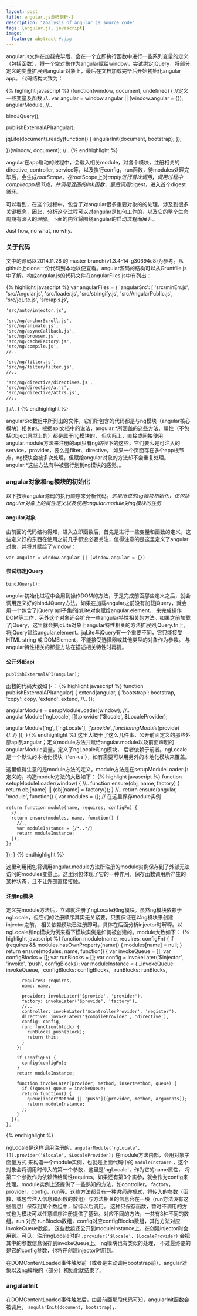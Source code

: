 ```yaml
---
layout: post
title: angular.js源码剖析-1
description: "analysis of angular.js source code"
tags: [angular.js, javascript]
image:
  feature: abstract-#.jpg
---
```


angular.js文件在加载完毕后，会在一个立即执行函数中进行一些系列变量的定义（包括函数），将一个空对象作为angular赋给window，尝试绑定jQuery，将部分定义的变量扩展到angular对象上，最后在文档加载完毕后开始初始化angular app。
代码结构大致为：

{% highlight javascript %}
(function(window, document, undefined) {
  //定义一些变量及函数
  //..
  var angular = window.angular || (window.angular = {}),
      angularModule,
  //..

  bindJQuery();

  publishExternalAPI(angular);

  jqLite(document).ready(function() {
    angularInit(document, bootstrap);
  });

})(window, document);
//..
{% endhighlight %}

<!--more-->

angular在app启动的过程中，会载入相关module，对各个模块，注册相关的directive, controller, service等，以及执行config，run函数，待modules处理完毕后，会生成$rootScope，在$rootScope上对$apply进行首次调用，调用过程中compile app根节点，并调用返回的link函数，最后调用$digest，进入首个digest循环。

可以看到，在这个过程中，包含了对angular很多重要对象的的处理，涉及到很多关键概念，因此，分析这个过程可以对angular是如何工作的，以及它的整个生命周期有深入的理解。下面的内容将围绕angular的启动过程而展开。

Just how, no what, no why.

### 关于代码

文中的源码以2014.11.28 的 master branch(v1.3.4-14-g30694c8)为参考。从github上clone一份代码到本地以便查看。angular源码的结构可以从Gruntfile.js中了解。构成angular.js的代码文件在angularFiles.js中有列出：

{% highlight javascript %}
var angularFiles = {
  'angularSrc': [
    'src/minErr.js',
    'src/Angular.js',
    'src/loader.js',
    'src/stringify.js',
    'src/AngularPublic.js',
    'src/jqLite.js',
    'src/apis.js',

    'src/auto/injector.js',

    'src/ng/anchorScroll.js',
    'src/ng/animate.js',
    'src/ng/asyncCallback.js',
    'src/ng/browser.js',
    'src/ng/cacheFactory.js',
    'src/ng/compile.js',
    //..

    'src/ng/filter.js',
    'src/ng/filter/filter.js',
    //..

    'src/ng/directive/directives.js',
    'src/ng/directive/a.js',
    'src/ng/directive/attrs.js',
    //..
  ]
  //..
}
{% endhighlight %}

angularSrc数组中所列出的文件，它们所包含的代码都是与ng模块（angular核心模块）相关的。根据api文档中的说法，angular.*所涵盖的这些方法、属性（不包括Object原型上的）都是属于ng模块的，
但实际上，直接或间接使用angular.module方法来注册的api只有ng路径下的这些，它们要么是可注入的service，provider，要么是filter、directive。
如果一个页面存在多个app根节点，ng模块会被多次处理，但赋给angular对象的方法却不会重复处理。angular.*这些方法有种被强行划到ng模块的感觉。。


### angular对象和ng模块的初始化

以下按照angular源码的执行顺序来分析代码。*这里所说的ng模块初始化，仅包括angular对象上的属性定义以及使用angular.module对ng模块的注册*

#### angular对象

由前面的代码结构得知，进入立即函数后，首先是进行一些变量和函数的定义，这些定义好的东西在使用之前几乎都没必要关注，值得注意的是这里定义了angular对象，并将其赋给了window：
```
var angular = window.angular || (window.angular = {})
```

#### 尝试绑定jQuery

`bindJQuery();`

angular初始化过程中会用到操作DOM的方法，于是完成前面那些定义之后，就会调用定义好的bindJQuery方法。如果在加载angular之前没有加载jQuery，就会用一个包含了jQuery api子集的jqLite对象赋给angular.element，
来完成操作DOM等工作，另外这个对象还会扩充一些angular特性相关的方法。如果之前加载了jQuery，这里就会把jqLite对象上angular特性相关的方法扩展到jQuery.fn上，
将jQuery赋给angular.element。jqLite与jQuery有一个重要不同，它只能接受HTML string 或 DOMElement，不能接受选择器或其他类型的对象作为参数。
与angular特性相关的那些方法在描述相关特性时再提。

#### 公开外部api

`publishExternalAPI(angular);`

函数的代码大致如下：
{% highlight javascript %}
function publishExternalAPI(angular) {
  extend(angular, {
    'bootstrap': bootstrap,
    'copy': copy,
    'extend': extend,
    //..
  });

  angularModule = setupModuleLoader(window);
  //..
  angularModule('ngLocale', []).provider('$locale', $LocaleProvider);

  angularModule('ng', ['ngLocale'], ['$provide',
    function ngModule($provide) {/*..*/}
  ]);
}
{% endhighlight %}
这里大概干了这么几件事，公开前面定义的那些外部api到angular；定义module方法并赋给angular.module以及前面声明的angularModule变量。定义了ngLocale和ng模块，
后者依赖于前者。ngLocale是一个默认的本地化模块（'en-us'），如有需要可以用另外的本地化模块来覆盖。

这里值得注意的是module方法的定义。module方法是在setupModuleLoader中定义的。构造module方法的大致如下：
{% highlight javascript %}
function setupModuleLoader(window) {
  //..
  function ensure(obj, name, factory) {
    return obj[name] || (obj[name] = factory());
  }
  //..
  return ensure(angular, 'module', function() {
    var modules = {};  // 在这里保存module实例

    return function module(name, requires, configFn) {
      //..
      return ensure(modules, name, function() {
        //..
        var moduleInstance = {/*..*/}
        return moduleInstance;
      });
    };
  });
}
{% endhighlight %}

这里利用闭包将调用angular.module方法所注册的module实例保存到了外部无法访问的modules变量上。这里闭包体现了它的一种作用，保存函数调用所产生的某种状态，且不让外部直接接触。

#### 注册ng模块

定义完module方法后，立即就注册了ngLocale和ng模块。虽然ng模块依赖于ngLocale，但它们的注册顺序其实无关紧要，只要保证在以ng模块来创建injector之前，
相关依赖模块已注册即可。具体在后面分析injector时解释。以ngLocale和ng模块为例来看下模块实例是如何被创建的。module大致如下：
{% highlight javascript %}
function module(name, requires, configFn) {
      if (requires && modules.hasOwnProperty(name)) {
        modules[name] = null;
      }
      return ensure(modules, name, function() {
        var invokeQueue = [];
        var configBlocks = [];
        var runBlocks = [];
        var config = invokeLater('$injector', 'invoke', 'push', configBlocks);
        var moduleInstance = {
          _invokeQueue: invokeQueue,
          _configBlocks: configBlocks,
          _runBlocks: runBlocks,

          requires: requires,
          name: name,

          provider: invokeLater('$provide', 'provider'),
          factory: invokeLater('$provide', 'factory'),
          //..
          controller: invokeLater('$controllerProvider', 'register'),
          directive: invokeLater('$compileProvider', 'directive'),
          config: config,
          run: function(block) {
            runBlocks.push(block);
            return this;
          }
        };

        if (configFn) {
          config(configFn);
        }
        return moduleInstance;

        function invokeLater(provider, method, insertMethod, queue) {
          if (!queue) queue = invokeQueue;
          return function() {
            queue[insertMethod || 'push']([provider, method, arguments]);
            return moduleInstance;
          };
        }
      });
    };
{% endhighlight %}

ngLocale是这样调用注册的，`angularModule('ngLocale', []).provider('$locale', $LocaleProvider);` 在module方法内部，会用对象字面量方式
来构造一个module实例，也就是上面代码中的 `moduleInstance` ，这个对象会将调用时传入的第一个参数，这里是'ngLocale'，作为它的name属性，
将第二个参数作为依赖传给属性requires，如果还有第3个实参，就会作为config来处理。module实例上还提供了一些熟知的方法，如controller，
factory，provider，config，run等。这些方法都具有一种*共同的模式*，将传入的参数（函数，或包含注入信息和函数的数组）与方法相关的信息合在一块（run方法没有这些信息）保存到某个数组中，留待以后调用。
这种只保存函数，暂时不调用的方式也为模块可以任意顺序注册提供了基础。对应不同的方法，一共有3种不同的数组。run 对应 runBlocks数组，config对应configBlocks数组，其他方法对应invokeQueue数组。
这些数组还公开到moduleInstance上，在创建injector时会用到。可见，注册ngLocale时的 `.provider('$locale', $LocaleProvider)` 会把其中的参数信息保存到invokeQueue上。 ng模块也有类似的处理，
不过最终要的是它的config参数，也将在创建injector时用到。

在DOMContentLoaded事件触发前（或者是主动调用bootstrap前），angular对象以及ng模块的（部分）初始化就结束了。

### angularInit

在DOMContentLoaded事件触发后，由最前面那段代码可知，angularInit函数会被调用， `angularInit(document, bootstrap);`.























